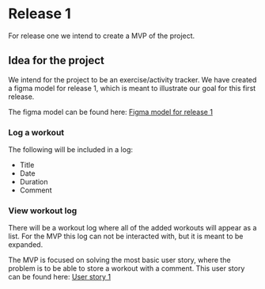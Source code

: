 # Release 1

For release one we intend to create a MVP of the project.

## Idea for the project

We intend for the project to be an exercise/activity tracker. We have created a figma model for release 1, which is meant to illustrate our goal for this first release. 

The figma model can be found here: 
[Figma model for release 1](/docs/release1/Figma_ui_model_release1.pdf)


### Log a workout
The following will be included in a log:

- Title
- Date
- Duration
- Comment

### View workout log
There will be a workout log where all of the added workouts will appear as a list. For the MVP this log can not be interacted with, but it is meant to be expanded. 

The MVP is focused on solving the most basic user story, where the problem is to be able to store a workout with a comment. 
This user story can be found here:
[User story 1](/Design-documentation/Scenario-us1.png)




